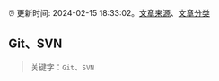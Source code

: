 :alarm_clock: 更新时间: 2024-02-15 18:33:02。[文章来源](/README.md)、[文章分类](/TAGS.md)

## Git、SVN


> 关键字：`Git`、`SVN`



